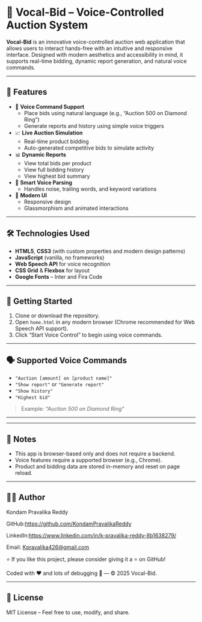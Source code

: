 # 🎯 Vocal-Bid – Voice-Controlled Auction System

**Vocal-Bid** is an innovative voice-controlled auction web application that allows users to interact hands-free with an intuitive and responsive interface. Designed with modern aesthetics and accessibility in mind, it supports real-time bidding, dynamic report generation, and natural voice commands.

---

## 🌟 Features

- 🎤 **Voice Command Support**
  - Place bids using natural language (e.g., “Auction 500 on Diamond Ring”)
  - Generate reports and history using simple voice triggers
- 📈 **Live Auction Simulation**
  - Real-time product bidding
  - Auto-generated competitive bids to simulate activity
- 📊 **Dynamic Reports**
  - View total bids per product
  - View full bidding history
  - View highest bid summary
- 🧠 **Smart Voice Parsing**
  - Handles noise, trailing words, and keyword variations
- 🎨 **Modern UI**
  - Responsive design
  - Glassmorphism and animated interactions

---

## 🛠️ Technologies Used

- **HTML5**, **CSS3** (with custom properties and modern design patterns)
- **JavaScript** (vanilla, no frameworks)
- **Web Speech API** for voice recognition
- **CSS Grid** & **Flexbox** for layout
- **Google Fonts** – Inter and Fira Code

---

## 🚀 Getting Started

1. Clone or download the repository.
2. Open `home.html` in any modern browser (Chrome recommended for Web Speech API support).
3. Click “Start Voice Control” to begin using voice commands.

---

## 🗣️ Supported Voice Commands

- `"Auction [amount] on [product name]"`
- `"Show report"` or `"Generate report"`
- `"Show history"`
- `"Highest bid"`

> Example: _“Auction 500 on Diamond Ring”_

---

---

## 📌 Notes

- This app is browser-based only and does not require a backend.
- Voice features require a supported browser (e.g., Chrome).
- Product and bidding data are stored in-memory and reset on page reload.

---

## 🙋‍♀️ Author

Kondam Pravalika Reddy

GitHub:https://github.com/KondamPravalikaReddy

LinkedIn:https://www.linkedin.com/in/k-pravalika-reddy-8b1638279/

Email: Kpravalika426@gmail.com

⭐ If you like this project, please consider giving it a ⭐ on GitHub!

Coded with ❤️ and lots of debugging 🔧 — © 2025 Vocal-Bid.

---

## 📜 License

MIT License – Feel free to use, modify, and share.



